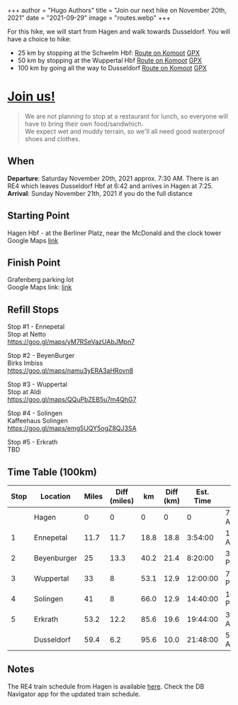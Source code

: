 +++
author = "Hugo Authors"
title = "Join our next hike on November 20th, 2021"
date = "2021-09-29"
image = "routes.webp"
+++

For this hike, we will start from Hagen and walk towards Dusseldorf.
You will have a choice to hike:  
- 25 km by stopping at the Schwelm Hbf: [Route on Komoot](https://www.komoot.com/tour/505828696) [GPX](Fools-2-25km.gpx)
- 50 km by stopping at the Wuppertal Hbf [Route on Komoot](https://www.komoot.com/tour/505836394) [GPX](Fools-2-50km.gpx)
- 100 km by going all the way to Dusseldorf [Route on Komoot](https://www.komoot.com/tour/502046977) [GPX](fools100-2.gpx)

# [Join us!](/join-us/)

> We are not planning to stop at a restaurant for lunch, so everyone will have to bring their own food/sandwhich.   
> We expect wet and muddy terrain, so we'll all need good waterproof shoes and clothes.
  


## When
**Departure**: Saturday November 20th, 2021 approx. 7:30 AM. There is an RE4 which leaves Dusseldorf Hbf at 6:42 and arrives in Hagen at 7:25.     
**Arrival**: Sunday November 21th, 2021 if you do the full distance  

## Starting Point  
Hagen Hbf - at the Berliner Platz, near the McDonald and the clock tower  
Google Maps [link](https://www.google.com/maps/@51.3619643,7.4616263,3a,75y,163.2h,106.84t/data=!3m8!1e1!3m6!1sAF1QipNqQ3MBa7fulHKoTJCSKp6_7ejxZ3oeccXoBxJG!2e10!3e11!6shttps:%2F%2Flh5.googleusercontent.com%2Fp%2FAF1QipNqQ3MBa7fulHKoTJCSKp6_7ejxZ3oeccXoBxJG%3Dw203-h100-k-no-pi0.65721107-ya36.5048-ro0.6529482-fo100!7i7200!8i3600) 

## Finish Point  
Grafenberg parking lot  
Google Maps link: [link](https://goo.gl/maps/eaMJPb4FLPMyKU738)   

## Refill Stops   
Stop #1 -  Ennepetal  
Stop at Netto  
https://goo.gl/maps/yM7RSeVazUAbJMpn7  

Stop #2 - BeyenBurger  
Birks Imbiss  
https://goo.gl/maps/namu3yERA3aHRovn8  
  
Stop #3 - Wuppertal   
Stop at Aldi  
https://goo.gl/maps/QQuPbZEB5u7m4QhG7

Stop #4 -  Solingen  
Kaffeehaus Solingen  
https://goo.gl/maps/emg5UQY5ogZ8QJ3SA

Stop #5 - Erkrath   
TBD

## Time Table (100km)
| Stop | Location    | Miles | Diff (miles) | km   | Diff (km) | Est. Time | Est. Clock  |
|------|-------------|-------|--------------|------|-----------|-----------|-------------|
|      | Hagen       |     0 |            0 |    0 |         0 |         0 |  7:15:00 AM |
|    1 | Ennepetal   |  11.7 |         11.7 | 18.8 |      18.8 |   3:54:00 | 11:24:00 AM |
|    2 | Beyenburger |    25 |         13.3 | 40.2 |      21.4 |   8:20:00 |  3:50:00 PM |
|    3 | Wuppertal   |    33 |            8 | 53.1 |      12.9 |  12:00:00 |  7:30:00 PM |
|    4 | Solingen    |    41 |            8 | 66.0 |      12.9 |  14:40:00 | 10:10:00 PM |
|    5 | Erkrath     |  53.2 |         12.2 | 85.6 |      19.6 |  19:44:00 |  3:14:00 AM |
|      | Dusseldorf  |  59.4 |          6.2 | 95.6 |      10.0 |  21:48:00 |  5:18:00 AM |


## Notes
The RE4 train schedule from Hagen is available [here](Result.pdf). Check the DB Navigator app for the updated train schedule. 
